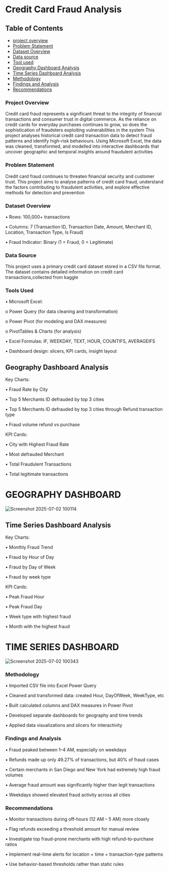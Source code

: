 # Credit Card Fraud Analysis

## Table of Contents

- [project overview](#project-overview)
- [Problem Statement](Problem-Statement)
- [Dataset Overview](Dataset-Overview)
- [Data source](Data-Source)
- [Tool used](tool-used)
- [Geography Dashboard Analysis](Geography-Dashboard-Analysis)
- [Time Series Dashboard Analysis](Time-Series-Dashboard-Analysis)
- [Methodology](Methodology)
- [Findings and Analysis](Findings-and-Analysis)
- [Recommendations](Recommendations)


### Project Overview

Credit card fraud represents a significant threat to the integrity of financial transactions and consumer trust in digital commerce. As the reliance on credit cards for everyday purchases continues to grow, so does the sophistication of fraudsters exploiting vulnerabilities in the system This project analyses historical credit card transaction data to detect fraud patterns and identify high-risk behaviours. Using Microsoft Excel, the data was cleaned, transformed, and modelled into interactive dashboards that uncover geographic and temporal insights around fraudulent activities

### Problem Statement

Credit card fraud continues to threaten financial security and customer trust. This project aims to analyse patterns of credit card fraud, understand the factors contributing to fraudulent activities, and explore effective methods for detection and prevention

### Dataset Overview

•	Rows: 100,000+ transactions

•	Columns: 7 (Transaction ID, Transaction Date, Amount, Merchant ID, Location, Transaction Type, Is Fraud)

•	Fraud Indicator: Binary (1 = Fraud, 0 = Legitimate)

### Data Source

This project uses a primary credit card dataset stored in a CSV file format. The dataset contains detailed information on credit card transactions,collected from kaggle

### Tools Used

•	Microsoft Excel:


o	Power Query (for data cleaning and transformation)

o	Power Pivot (for modeling and DAX measures)

o	PivotTables & Charts (for analysis)



•	Excel Formulas: IF, WEEKDAY, TEXT, HOUR, COUNTIFS, AVERAGEIFS

•	Dashboard design: slicers, KPI cards, insight layout

## Geography Dashboard Analysis

Key Charts:

•	Fraud Rate by City

•	Top 5 Merchants ID defrauded by top 3 cities 

•	 Top 5 Merchants ID defrauded by top 3 cities through Refund transaction type 

•	Fraud volume refund vs purchase

KPI Cards:

•	City with Highest Fraud Rate

•	Most defrauded Merchant 

•	Total Fraudulent Transactions

•	Total legitimate transactions

# GEOGRAPHY DASHBOARD
![Screenshot 2025-07-02 100114](https://github.com/user-attachments/assets/df1a603a-4e27-4b50-92b9-1527c18e0a6a)


## Time Series Dashboard Analysis

Key Charts:

•	Monthly Fraud Trend

•	Fraud by Hour of Day

•	Fraud by Day of Week

•	Fraud by week type

KPI Cards:

•	Peak Fraud Hour

•	Peak Fraud Day

•	Week type with highest fraud

•	Month with the highest fraud

# TIME SERIES DASHBOARD
![Screenshot 2025-07-02 100343](https://github.com/user-attachments/assets/276f278f-35fc-4a1a-9422-ae7393a982cc)

### Methodology

•	Imported CSV file into Excel Power Query

•	Cleaned and transformed data: created Hour, DayOfWeek, WeekType, etc

•	Built calculated columns and DAX measures in Power Pivot

•	Developed separate dashboards for geography and time trends

•	Applied data visualizations and slicers for interactivity

### Findings and Analysis

•	Fraud peaked between 1–4 AM, especially on weekdays

•	Refunds made up only 49.27% of transactions, but 40% of fraud cases

•	Certain merchants in San Diego and New York had extremely high fraud volumes

•	Average fraud amount was significantly higher than legit transactions

•	Weekdays showed elevated fraud activity across all cities

### Recommendations

•	Monitor transactions during off-hours (12 AM – 5 AM) more closely

•	Flag refunds exceeding a threshold amount for manual review

•	Investigate top fraud-prone merchants with high refund-to-purchase ratios

•	Implement real-time alerts for location + time + transaction-type patterns

•	Use behavior-based thresholds rather than static rules



